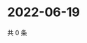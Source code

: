 # 2022-06-19

共 0 条

<!-- BEGIN WEIBO -->
<!-- 最后更新时间 Sun Jun 19 2022 04:15:30 GMT+0800 (China Standard Time) -->

<!-- END WEIBO -->
